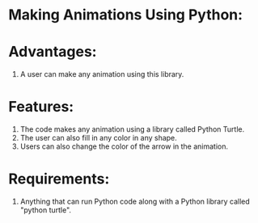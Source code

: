 # Making Animations Using Python:

# Advantages:
1. A user can make any animation using this library.

# Features:
1. The code makes any animation using a library called Python Turtle.
2. The user can also fill in any color in any shape.
3. Users can also change the color of the arrow in the animation.

# Requirements:
1. Anything that can run Python code along with a Python library called "python turtle".
